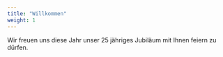```yaml
---
title: "Willkommen"
weight: 1
---
```


Wir freuen uns diese Jahr unser 25 jähriges Jubiläum mit Ihnen feiern zu dürfen.